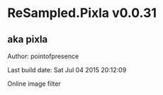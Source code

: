 # ReSampled.Pixla v0.0.31
## aka pixla

Author: pointofpresence

Last build date: Sat Jul 04 2015 20:12:09

Online image filter